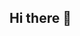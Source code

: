 ## Hi there 👋

<!--
**rrangeess/rrangeess** is a ✨ _special_ ✨ repository because its `README.md` (this file) appears on your GitHub profile.

Here are some ideas to get you started:

- 🔭 I’m currently working on ...
- 🌱 I’m currently learning ...
- 👯 I’m looking to collaborate on ...
- 🤔 I’m looking for help with ...
- 💬 Ask me about ...
- 📫 How to reach me: ...
- 😄 Pronouns: ...
- ⚡ Fun fact: ...
https://capsule-render.vercel.app/api?
<img src="https://capsule-render.vercel.app/api?type=waving&color=timeGradient&height=120&section=header&text=랑랑씨의%개발공&fontSize=텍스트크기" />
<img src="https://capsule-render.vercel.app/api?type=waving&color=timeGradient&height=120&section=footer&text=텍스트&fontSize=텍스트크기" />

